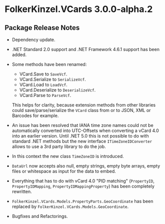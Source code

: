 # FolkerKinzel.VCards 3.0.0-alpha.2
## Package Release Notes
- Dependency update.
- .NET Standard 2.0 support and .NET Framework 4.6.1 support has been added.
- Some methods have been renamed:
  - VCard.Save to `SaveVcf`.
  - VCard.Serialize to `SerializeVcf`.
  - VCard.Load to `LoadVcf`.
  - VCard.Deserialize to `DeserializeVcf`.
  - VCard.Parse to `ParseVcf`. 
  
  This helps for clarity, because extension methods from other libraries could save/parse/serialize the 
`VCard` class from or to JSON, XML or Barcodes for example.

- An issue has been resolved that IANA time zone names could not be automatically converted into UTC-Offsets
when converting a vCard 4.0 into an earlier version. Until .NET 5.0 this is not possible to do with standard
.NET methods but the new interface `ITimeZoneIDConverter` allows to use a 3rd party library to do the job.
- In this context the new class `TimeZoneID` is introduced.
- `DataUrl` now accepts also null, empty strings, empty byte arrays, empty files or whitespace
as input for the data to embed.
- Everything that has to do with vCard 4.0 "PID matching" (`PropertyID`, `PropertyIDMapping`, `PropertyIDMappingProperty`)
has been completely rewritten.
- `FolkerKinzel.VCards.Models.PropertyParts.GeoCoordinate` has been replaced
by `FolkerKinzel.VCards.Models.GeoCoordinate`.
- Bugfixes and Refactorings.
